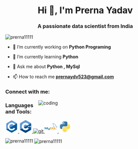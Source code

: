 <h1 align="center">Hi 👋, I'm Prerna Yadav</h1>
<h3 align="center">A passionate data scientist from India</h3>
<p align="left"> <img src="https://komarev.com/ghpvc/?username=prerna11111&label=Profile%20views&color=0e75b6&style=flat" alt="prerna11111" /> </p>

- 🔭 I’m currently working on **Python Programing**

- 🌱 I’m currently learning **Python**

- 💬 Ask me about **Python , MySql**

- 📫 How to reach me **prernaydv523@gmail.com**

<h3 align="left">Connect with me:</h3>
<img align="right" alt="coding" width="400" src="https://media1.giphy.com/media/v1.Y2lkPTc5MGI3NjExNjBsY2g4NzUwMjVubGE2NXBrY2dvY3Jvc3Nic25vOXB0Z3RiZHA5cyZlcD12MV9naWZzX3NlYXJjaCZjdD1n/qgQUggAC3Pfv687qPC/giphy.gif">

<p align="left">
</p>

<h3 align="left">Languages and Tools:</h3>
<p align="left"> <a href="https://www.cprogramming.com/" target="_blank" rel="noreferrer"> <img src="https://raw.githubusercontent.com/devicons/devicon/master/icons/c/c-original.svg" alt="c" width="40" height="40"/> </a> <a href="https://www.w3schools.com/cpp/" target="_blank" rel="noreferrer"> <img src="https://raw.githubusercontent.com/devicons/devicon/master/icons/cplusplus/cplusplus-original.svg" alt="cplusplus" width="40" height="40"/> </a> <a href="https://dotnet.microsoft.com/" target="_blank" rel="noreferrer">  </a> <a href="https://git-scm.com/" target="_blank" rel="noreferrer"> <img src="https://www.vectorlogo.zone/logos/git-scm/git-scm-icon.svg" alt="git" width="40" height="40"/> </a> <a href="https://www.mysql.com/" target="_blank" rel="noreferrer"> <img src="https://raw.githubusercontent.com/devicons/devicon/master/icons/mysql/mysql-original-wordmark.svg" alt="mysql" width="40" height="40"/> </a> <a href="https://www.python.org" target="_blank" rel="noreferrer"> <img src="https://raw.githubusercontent.com/devicons/devicon/master/icons/python/python-original.svg" alt="python" width="40" height="40"/> </a> </p>

<p><img align="left" src="https://github-readme-stats.vercel.app/api/top-langs?username=prerna11111&show_icons=true&locale=en&layout=compact" alt="prerna11111" /></p>

<p>&nbsp;<img align="center" src="https://github-readme-stats.vercel.app/api?username=prerna11111&show_icons=true&locale=en" alt="prerna11111" /></p>
